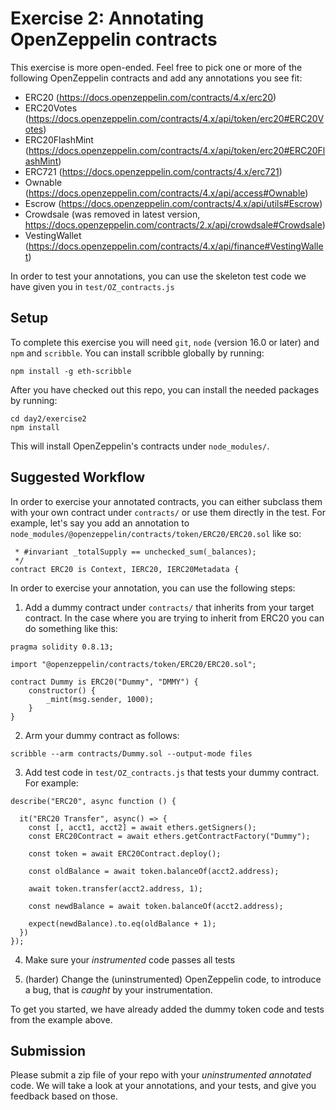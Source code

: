# Exercise 2: Annotating OpenZeppelin contracts

This exercise is more open-ended. Feel free to pick one or more of the following OpenZeppelin contracts and add any annotations you see fit:

- ERC20 (https://docs.openzeppelin.com/contracts/4.x/erc20)
- ERC20Votes (https://docs.openzeppelin.com/contracts/4.x/api/token/erc20#ERC20Votes)
- ERC20FlashMint (https://docs.openzeppelin.com/contracts/4.x/api/token/erc20#ERC20FlashMint)
- ERC721 (https://docs.openzeppelin.com/contracts/4.x/erc721)
- Ownable (https://docs.openzeppelin.com/contracts/4.x/api/access#Ownable)
- Escrow (https://docs.openzeppelin.com/contracts/4.x/api/utils#Escrow)
- Crowdsale (was removed in latest version, https://docs.openzeppelin.com/contracts/2.x/api/crowdsale#Crowdsale)
- VestingWallet (https://docs.openzeppelin.com/contracts/4.x/api/finance#VestingWallet)

In order to test your annotations, you can use the skeleton test code we have given you in `test/OZ_contracts.js`

## Setup

To complete this exercise you will need `git`, `node` (version 16.0 or later) and `npm` and `scribble`.
You can install scribble globally by running:

```
npm install -g eth-scribble
```

After you have checked out this repo, you can install the needed packages by running:

```
cd day2/exercise2
npm install
```

This will install OpenZeppelin's contracts under `node_modules/`.

## Suggested Workflow

In order to exercise your annotated contracts, you can either subclass them with your own contract under `contracts/` or use them directly in the test. For example, let's say you add an annotation to `node_modules/@openzeppelin/contracts/token/ERC20/ERC20.sol` like so:

```
 * #invariant _totalSupply == unchecked_sum(_balances);
 */
contract ERC20 is Context, IERC20, IERC20Metadata {
```

In order to exercise your annotation, you can use the following steps:

1. Add a dummy contract under `contracts/` that inherits from your target contract. In the case where you are trying to inherit from ERC20 you can do something like this:

```
pragma solidity 0.8.13;

import "@openzeppelin/contracts/token/ERC20/ERC20.sol";

contract Dummy is ERC20("Dummy", "DMMY") {
	constructor() {
		_mint(msg.sender, 1000);
	}
}
```

2. Arm your dummy contract as follows:

`scribble --arm contracts/Dummy.sol --output-mode files`


3. Add test code in `test/OZ_contracts.js` that tests your dummy contract. For example:

```
describe("ERC20", async function () {

  it("ERC20 Transfer", async() => {
    const [, acct1, acct2] = await ethers.getSigners();
    const ERC20Contract = await ethers.getContractFactory("Dummy");

    const token = await ERC20Contract.deploy();

    const oldBalance = await token.balanceOf(acct2.address);

    await token.transfer(acct2.address, 1);

    const newdBalance = await token.balanceOf(acct2.address);

    expect(newdBalance).to.eq(oldBalance + 1);
  })
});
```

4. Make sure your *instrumented* code passes all tests

5. (harder) Change the (uninstrumented) OpenZeppelin code, to introduce a bug, that is *caught* by your instrumentation.

To get you started, we have already added the dummy token code and tests from the example above.

## Submission

Please submit a zip file of your repo with your *uninstrumented* *annotated* code. We will take a look at your annotations, and your tests, and give you feedback based on those.
